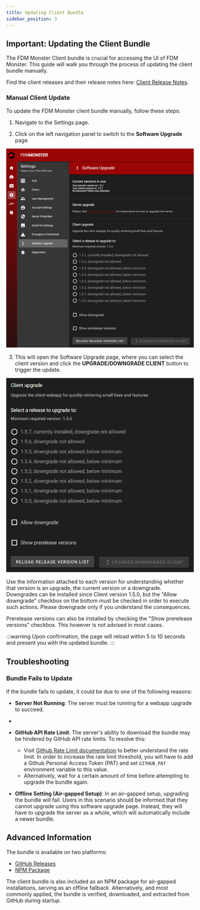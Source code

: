 ```yaml
---
title: Updating Client Bundle
sidebar_position: 3
---
```


## Important: Updating the Client Bundle

The FDM Monster Client bundle is crucial for accessing the UI of FDM Monster. This guide will walk you through the
process of updating the client bundle manually.

Find the client releases and their release notes here: [Client Release Notes](https://github.com/fdm-monster/fdm-monster-client/releases).

### Manual Client Update

To update the FDM Monster client bundle manually, follow these steps:

1. Navigate to the Settings page.

2. Click on the left navigation panel to switch to the **Software Upgrade** page.

![Screenshot of the Help page with the UPDATE CLIENT button highlighted](../images/2-software-upgrade-page.png)

3. This will open the Software Upgrade page, where you can select the client version and click the **UPGRADE/DOWNGRADE CLIENT**
   button to trigger the update.

![Screenshot with a list of available client versions](../images/2-software-upgrade-list.png)

Use the information attached to each version for understanding whether that version is an upgrade, the current version or a downgrade.
Downgrades can be installed since Client version 1.5.0, but the "Allow downgrade" checkbox on the bottom must be checked in order to execute such actions.
Please downgrade only if you understand the consequences.

Prerelease versions can also be installed by checking the "Show prerelease versions" checkbox. This however is not advised in most cases. 

:::warning
Upon confirmation, the page will reload within 5 to 10 seconds and present you with the updated bundle.
:::

## Troubleshooting

### Bundle Fails to Update

If the bundle fails to update, it could be due to one of the following reasons:

- **Server Not Running**: The server must be running for a webapp upgrade to succeed.
- 
- **GitHub API Rate Limit**: The server's ability to download the bundle may be hindered by GitHub API rate limits. To
  resolve this:
  - Visit [Github Rate Limit documentation](https://docs.github.com/en/rest/using-the-rest-api/rate-limits-for-the-rest-api?apiVersion=2022-11-28) to better understand the rate limit. In order to increase the rate limit threshold, you will have to add a Github Personal Access Token (PAT) and set `GITHUB_PAT` environment variable to this value.
  - Alternatively, wait for a certain amount of time before attempting to upgrade the bundle again.

- **Offline Setting (Air-gapped Setup)**: In an air-gapped setup, upgrading the bundle will fail. Users in this scenario
  should be informed that they cannot upgrade using this software upgrade page. Instead, they will have to upgrade the server as a whole,
  which will automatically include a newer bundle.

## Advanced Information

The bundle is available on two platforms:

- [GitHub Releases](https://github.com/fdm-monster/fdm-monster-client/releases)
- [NPM Package](https://www.npmjs.com/package/@fdm-monster/client)

The client bundle is also included as an NPM package for air-gapped installations, serving as an offline fallback.
Alternatively, and most commonly applied, the bundle is verified, downloaded, and extracted from GitHub during startup.
